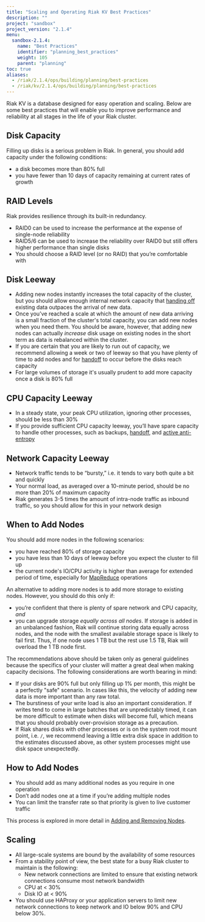 ```yaml
---
title: "Scaling and Operating Riak KV Best Practices"
description: ""
project: "sandbox"
project_version: "2.1.4"
menu:
  sandbox-2.1.4:
    name: "Best Practices"
    identifier: "planning_best_practices"
    weight: 105
    parent: "planning"
toc: true
aliases:
  - /riak/2.1.4/ops/building/planning/best-practices
  - /riak/kv/2.1.4/ops/building/planning/best-practices
---
```


[use ref handoff]: /riak/kv/2.1.4/using/reference/handoff
[config mapreduce]: /riak/kv/2.1.4/configuring/mapreduce
[glossary aae]: /riak/kv/2.1.4/learn/glossary/#active-anti-entropy-aae
[cluster ops add remove node]: /riak/kv/2.1.4/using/cluster-operations/adding-removing-nodes

Riak KV is a database designed for easy operation and scaling. Below are some best practices that will enable you to improve performance and reliability at all stages in the life of your Riak cluster.

## Disk Capacity

Filling up disks is a serious problem in Riak. In general, you should
add capacity under the following conditions:

* a disk becomes more than 80% full
* you have fewer than 10 days of capacity remaining at current rates of
  growth

## RAID Levels

Riak provides resilience through its built-in redundancy.

* RAID0 can be used to increase the performance at the expense of
  single-node reliability
* RAID5/6 can be used to increase the reliability over RAID0 but still
  offers higher performance than single disks
* You should choose a RAID level (or no RAID) that you’re comfortable
  with

## Disk Leeway

* Adding new nodes instantly increases the total capacity of the
  cluster, but you should allow enough internal network capacity that
  [handing off][use ref handoff] existing data outpaces the arrival of new
  data.
* Once you’ve reached a scale at which the amount of new data arriving
  is a small fraction of the cluster's total capacity, you can add new
  nodes when you need them. You should be aware, however, that adding
  new nodes can actually _increase_ disk usage on existing nodes in the
  short term as data is rebalanced within the cluster.
* If you are certain that you are likely to run out of capacity, we
  recommend allowing a week or two of leeway so that you have plenty of
  time to add nodes and for [handoff][use ref handoff] to occur before the disks reach
  capacity
* For large volumes of storage it's usually prudent to add more capacity
  once a disk is 80% full

## CPU Capacity Leeway

* In a steady state, your peak CPU utilization, ignoring other
  processes, should be less than 30%
* If you provide sufficient CPU capacity leeway, you’ll have spare
  capacity to handle other processes, such as backups, [handoff][use ref handoff], and [active anti-entropy][glossary aae]

## Network Capacity Leeway

* Network traffic tends to be “bursty,” i.e. it tends to vary both quite
  a bit and quickly
* Your normal load, as averaged over a 10-minute period, should be no
  more than 20% of maximum capacity
* Riak generates 3-5 times the amount of intra-node traffic as inbound
  traffic, so you should allow for this in your network design

## When to Add Nodes

You should add more nodes in the following scenarios:

* you have reached 80% of storage capacity
* you have less than 10 days of leeway before you expect the cluster to
  fill up
* the current node's IO/CPU activity is higher than average for extended
  period of time, especially for [MapReduce][config mapreduce]
  operations

An alternative to adding more nodes is to add more storage to existing
nodes. However, you should do this only if:

* you’re confident that there is plenty of spare network and CPU
  capacity, _and_
* you can upgrade storage _equally across all nodes_. If storage is
  added in an unbalanced fashion, Riak will continue storing data
  equally across nodes, and the node with the smallest available storage
  space is likely to fail first. Thus, if one node uses 1 TB but the
  rest use 1.5 TB, Riak will overload the 1 TB node first.

The recommendations above should be taken only as general guidelines
because the specifics of your cluster will matter a great deal when
making capacity decisions. The following considerations are worth
bearing in mind:

* If your disks are 90% full but only filling up 1% per month, this
  might be a perfectly "safe" scenario. In cases like this, the velocity
  of adding new data is more important than any raw total.
* The burstiness of your write load is also an important consideration.
  If writes tend to come in large batches that are unpredictably timed,
  it can be more difficult to estimate when disks will become full,
  which means that you should probably over-provision storage as a
  precaution.
* If Riak shares disks with other processes or is on the system root
  mount point, i.e. `/`, we recommend leaving a little extra disk space
  in addition to the estimates discussed above, as other system
  processes might use disk space unexpectedly.

## How to Add Nodes

* You should add as many additional nodes as you require in one
  operation
* Don’t add nodes one at a time if you’re adding multiple nodes
* You can limit the transfer rate so that priority is given to live
  customer traffic

This process is explored in more detail in [Adding and Removing Nodes][cluster ops add remove node].

## Scaling

* All large-scale systems are bound by the availability of some
  resources
* From a stability point of view, the best state for a busy Riak cluster
  to maintain is the following:
  * New network connections are limited to ensure that existing network
    connections consume most network bandwidth
  * CPU at < 30%
  * Disk IO at < 90%
* You should use HAProxy or your application servers to limit new
  network connections to keep network and IO below 90% and CPU below
  30%.
